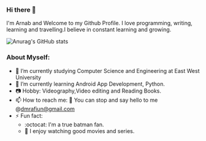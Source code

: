 ### Hi there 👋

I'm Arnab and Welcome to my Github Profile.
I love programming, writing, learning and travelling.I believe in constant learning and growing. 

![Anurag's GitHub stats](https://github-readme-stats.vercel.app/api?username=dmrafiun&theme=dark&show_icons=true)

### About Myself:

- 🔭 I’m currently studying Computer Science and Engineering at East West University
- 🌱 I’m currently learning Android App Development, Python.
- 📷 Hobby: Videography,Video editing and Reading Books.
- 📫 How to reach me:
  :e-mail: You can stop and say hello to me @dmrafiun@gmail.com 
- ⚡ Fun fact: 
   - :octocat: I'm a true batman fan.
   -  :movie_camera: I enjoy watching good movies and series.

